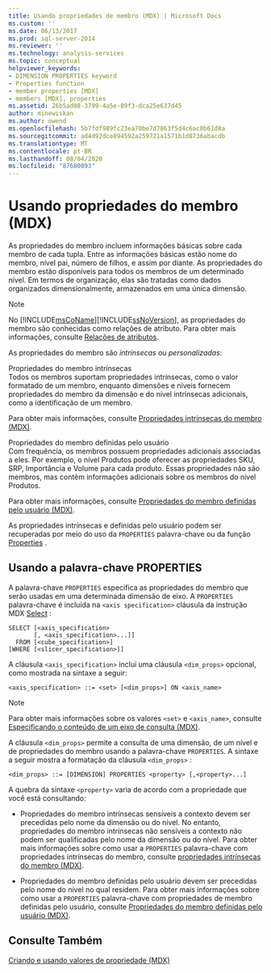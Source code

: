 ```yaml
---
title: Usando propriedades de membro (MDX) | Microsoft Docs
ms.custom: ''
ms.date: 06/13/2017
ms.prod: sql-server-2014
ms.reviewer: ''
ms.technology: analysis-services
ms.topic: conceptual
helpviewer_keywords:
- DIMENSION PROPERTIES keyword
- Properties function
- member properties [MDX]
- members [MDX], properties
ms.assetid: 26b5ad08-3799-4a5e-89f3-dca25e637d45
author: minewiskan
ms.author: owend
ms.openlocfilehash: 5b7fdf989fc23ea70be7d7863f5d4c6ac0b61d8a
ms.sourcegitcommit: ad4d92dce894592a259721a1571b1d8736abacdb
ms.translationtype: MT
ms.contentlocale: pt-BR
ms.lasthandoff: 08/04/2020
ms.locfileid: "87680093"
---
```

# <a name="using-member-properties-mdx"></a>Usando propriedades do membro (MDX)
  As propriedades do membro incluem informações básicas sobre cada membro de cada tupla. Entre as informações básicas estão nome do membro, nível pai, número de filhos, e assim por diante. As propriedades do membro estão disponíveis para todos os membros de um determinado nível. Em termos de organização, elas são tratadas como dados organizados dimensionalmente, armazenados em uma única dimensão.  
  
> [!NOTE]  
>  No [!INCLUDE[msCoName](../../../includes/msconame-md.md)][!INCLUDE[ssNoVersion](../../../includes/ssnoversion-md.md)], as propriedades do membro são conhecidas como relações de atributo. Para obter mais informações, consulte [Relações de atributos](../../multidimensional-models-olap-logical-dimension-objects/attribute-relationships.md).  
  
 As propriedades do membro são *intrínsecas* ou *personalizadas*:  
  
 Propriedades do membro intrínsecas  
 Todos os membros suportam propriedades intrínsecas, como o valor formatado de um membro, enquanto dimensões e níveis fornecem propriedades do membro da dimensão e do nível intrínsecas adicionais, como a identificação de um membro.  
  
 Para obter mais informações, consulte [Propriedades intrínsecas do membro &#40;MDX&#41;](mdx-member-properties-intrinsic-member-properties.md).  
  
 Propriedades do membro definidas pelo usuário  
 Com frequência, os membros possuem propriedades adicionais associadas a eles. Por exemplo, o nível Produtos pode oferecer as propriedades SKU, SRP, Importância e Volume para cada produto. Essas propriedades não são membros, mas contêm informações adicionais sobre os membros do nível Produtos.  
  
 Para obter mais informações, consulte [Propriedades do membro definidas pelo usuário &#40;MDX&#41;](mdx-member-properties-user-defined-member-properties.md).  
  
 As propriedades intrínsecas e definidas pelo usuário podem ser recuperadas por meio do uso da `PROPERTIES` palavra-chave ou da função [Properties](/sql/mdx/properties-mdx) .  
  
## <a name="using-the-properties-keyword"></a>Usando a palavra-chave PROPERTIES  
 A palavra-chave `PROPERTIES` especifica as propriedades do membro que serão usadas em uma determinada dimensão de eixo. A `PROPERTIES` palavra-chave é incluída na `<axis specification>` cláusula da instrução MDX [Select](/sql/mdx/mdx-data-manipulation-select) :  
  
```  
SELECT [<axis_specification>  
       [, <axis_specification>...]]  
  FROM [<cube_specification>]  
[WHERE [<slicer_specification>]]  
```  
  
 A cláusula `<axis_specification>` inclui uma cláusula `<dim_props>` opcional, como mostrada na sintaxe a seguir:  
  
```  
<axis_specification> ::= <set> [<dim_props>] ON <axis_name>  
```  
  
> [!NOTE]  
>  Para obter mais informações sobre os valores `<set>` e `<axis_name>`, consulte [Especificando o conteúdo de um eixo de consulta &#40;MDX&#41;](mdx-query-and-slicer-axes-specify-the-contents-of-a-query-axis.md).  
  
 A cláusula `<dim_props>` permite a consulta de uma dimensão, de um nível e de propriedades do membro usando a palavra-chave `PROPERTIES`. A sintaxe a seguir mostra a formatação da cláusula `<dim_props>` :  
  
```  
<dim_props> ::= [DIMENSION] PROPERTIES <property> [,<property>...]  
```  
  
 A quebra da sintaxe `<property>` varia de acordo com a propriedade que você está consultando:  
  
-   Propriedades do membro intrínsecas sensíveis a contexto devem ser precedidas pelo nome da dimensão ou do nível. No entanto, propriedades do membro intrínsecas não sensíveis a contexto não podem ser qualificadas pelo nome da dimensão ou do nível. Para obter mais informações sobre como usar a `PROPERTIES` palavra-chave com propriedades intrínsecas do membro, consulte [propriedades intrínsecas do membro &#40;MDX&#41;](mdx-member-properties-intrinsic-member-properties.md).  
  
-   Propriedades do membro definidas pelo usuário devem ser precedidas pelo nome do nível no qual residem. Para obter mais informações sobre como usar a `PROPERTIES` palavra-chave com propriedades de membro definidas pelo usuário, consulte [Propriedades do membro definidas pelo usuário &#40;MDX&#41;](mdx-member-properties-user-defined-member-properties.md).  
  
## <a name="see-also"></a>Consulte Também  
 [Criando e usando valores de propriedade &#40;MDX&#41;](../../creating-and-using-property-values-mdx.md)  
  
  
